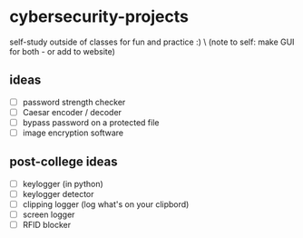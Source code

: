 # cybersecurity-projects
self-study outside of classes for fun and practice :) \\
(note to self: make GUI for both - or add to website)

## ideas
- [ ] password strength checker
- [ ] Caesar encoder / decoder
- [ ] bypass password on a protected file
- [ ] image encryption software

## post-college ideas
- [ ] keylogger (in python)
- [ ] keylogger detector
- [ ] clipping logger (log what's on your clipbord)
- [ ] screen logger
- [ ] RFID blocker 

